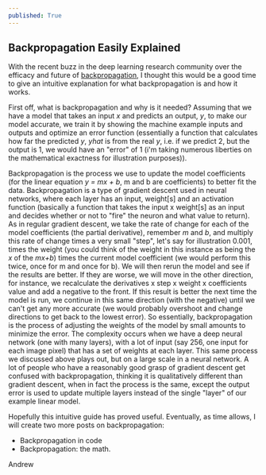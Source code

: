 ```yaml
---
published: True
---
```

## Backpropagation Easily Explained

With the recent buzz in the deep learning research community over the efficacy and
future of [backpropagation](https://www.quantamagazine.org/new-theory-cracks-open-the-black-box-of-deep-learning-20170921/),
I thought this would be a good time to give an intuitive explanation for what
backpropagation is and how it works.

First off, what is backpropagation and why is it needed? Assuming that we have a model that takes
an input *x* and predicts an output, *y*, to make our model accurate, we train it by showing the machine
example inputs and outputs and optimize an error function (essentially a function that calculates
how far the predicted *y*, *yhat* is from the real *y*, i.e. if we predict 2, but the output is 1, we would have an "error"
of 1 (i'm taking numerous liberties on the mathematical exactness for illustration purposes)).

Backpropagation is the process we use to update the model coefficients (for the linear equation *y = mx + b*,
m and b are coefficients) to better fit the data. Backpropagation is a type of gradient descent used in neural networks, where each layer has an input, weight[s] and an activation function (basically a function that takes the input x weight[s] as an input and decides whether or not to "fire" the neuron and what value to return). As in regular gradient descent,
we take the rate of change for each of the model coefficients (the partial derivative), remember *m* and *b*,
and multiply this rate of change times a very small "step", let's say for illustration 0.001, times the weight (you could think of the weight in this instance as being the *x* of the *mx+b*) times the current model coefficient (we would perform this twice, once for m and once for b). We will then rerun the model and see if the results are better. If they are worse, we will move in the other direction, for instance, we recalculate the derivatives x step x weight x coefficients value and add a negative to the front. If this result is better the next time the model is run, we continue in this same direction (with the negative) until we can't get any more accurate (we would probably overshoot and change directions to get back to the lowest error). So essentially, backpropagation is the process of adjusting the weights of the model by small amounts to minimize the error. The complexity occurs when we have a deep neural network (one with many layers), with a lot of input (say 256, one input for each image pixel) that has a set of weights at each layer. This same process we discussed above plays out, but on a large scale in a neural network. A lot of people who have a reasonably good grasp of gradient descent get confused with backpropagation, thinking it is qualitatively different than gradient descent, when in fact the process is the same, except the output error is used to update multiple layers instead of the single "layer" of our example linear model.

Hopefully this intuitive guide has proved useful. Eventually, as time allows, I will create two more posts on backpropagation:
* Backpropagation in code 
* Backpropagation: the math.  

Andrew
